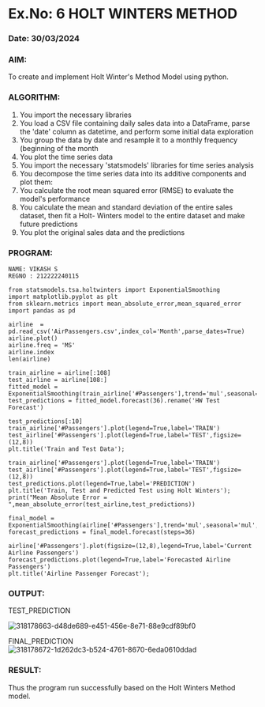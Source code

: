 # Ex.No: 6               HOLT WINTERS METHOD
### Date: 30/03/2024
### AIM:
To create and implement Holt Winter's Method Model using python.
### ALGORITHM:
1. You import the necessary libraries
2. You load a CSV file containing daily sales data into a DataFrame, parse the 'date' column as
datetime, and perform some initial data exploration
3. You group the data by date and resample it to a monthly frequency (beginning of the month
4. You plot the time series data
5. You import the necessary 'statsmodels' libraries for time series analysis
6. You decompose the time series data into its additive components and plot them:
7. You calculate the root mean squared error (RMSE) to evaluate the model's performance
8. You calculate the mean and standard deviation of the entire sales dataset, then fit a Holt-
Winters model to the entire dataset and make future predictions
9. You plot the original sales data and the predictions
### PROGRAM:
```
NAME: VIKASH S
REGNO : 212222240115
```
```
from statsmodels.tsa.holtwinters import ExponentialSmoothing
import matplotlib.pyplot as plt
from sklearn.metrics import mean_absolute_error,mean_squared_error
import pandas as pd

airline  = pd.read_csv('AirPassengers.csv',index_col='Month',parse_dates=True)
airline.plot()
airline.freq = 'MS'
airline.index
len(airline)

train_airline = airline[:108] 
test_airline = airline[108:] 
fitted_model = ExponentialSmoothing(train_airline['#Passengers'],trend='mul',seasonal='mul',seasonal_periods=12).fit()
test_predictions = fitted_model.forecast(36).rename('HW Test Forecast')

test_predictions[:10]
train_airline['#Passengers'].plot(legend=True,label='TRAIN')
test_airline['#Passengers'].plot(legend=True,label='TEST',figsize=(12,8))
plt.title('Train and Test Data');

train_airline['#Passengers'].plot(legend=True,label='TRAIN')
test_airline['#Passengers'].plot(legend=True,label='TEST',figsize=(12,8))
test_predictions.plot(legend=True,label='PREDICTION')
plt.title('Train, Test and Predicted Test using Holt Winters');
print("Mean Absolute Error = ",mean_absolute_error(test_airline,test_predictions))

final_model = ExponentialSmoothing(airline['#Passengers'],trend='mul',seasonal='mul',seasonal_periods=12).fit()
forecast_predictions = final_model.forecast(steps=36)

airline['#Passengers'].plot(figsize=(12,8),legend=True,label='Current Airline Passengers')
forecast_predictions.plot(legend=True,label='Forecasted Airline Passengers')
plt.title('Airline Passenger Forecast');
```
### OUTPUT:


TEST_PREDICTION

![318178663-d48de689-e451-456e-8e71-88e9cdf89bf0](https://github.com/vikashsenthil21/TSA_EXP6/assets/119433834/78b34013-5bd8-415b-812a-48427c80c0db)


FINAL_PREDICTION
![318178672-1d262dc3-b524-4761-8670-6eda0610ddad](https://github.com/vikashsenthil21/TSA_EXP6/assets/119433834/34a50243-ea60-447a-99b5-600bbcbe72e1)


### RESULT:
Thus the program run successfully based on the Holt Winters Method model.
